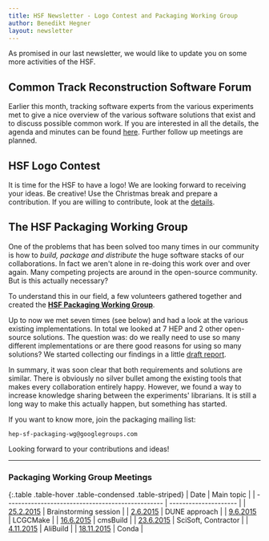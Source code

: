 ```yaml
---
title: HSF Newsletter - Logo Contest and Packaging Working Group
author: Benedikt Hegner
layout: newsletter
---
```


As promised in our last newsletter, we would like to update you on some more activities of the HSF.

## Common Track Reconstruction Software Forum

Earlier this month, tracking software experts from the various experiments met to give a nice overview of the various software solutions that exist and to discuss possible common work. If you are interested in all the details, the agenda and minutes can be found [here](https://indico.cern.ch/event/459865/). Further follow up meetings are planned. 

## HSF Logo Contest

It is time for the HSF to have a logo! We are looking forward to receiving your ideas. Be creative! Use the Christmas break and prepare a contribution. If you are willing to contribute, look at the [details](http://hepsoftwarefoundation.org/logo_contest.html).

## The HSF Packaging Working Group

One of the problems that has been solved too many times in our community is how to *build, package and distribute* the huge software stacks of our collaborations. In fact we aren't alone in re-doing this work over and over again. Many competing projects are around in the open-source community. But is this actually necessary?

To understand this in our field, a few volunteers gathered together and created the [**HSF Packaging Working Group**](http://hepsoftwarefoundation.org/workinggroups/2015/11/04/packaging.html).

Up to now we met seven times (see below) and had a look at the various existing implementations. In total we looked at 7 HEP and 2 other open-source solutions. The question was: do we really need to use so many different implementations or are there good reasons for using so many solutions? We started collecting our findings in a little [draft report](https://github.com/HEP-SF/documents/tree/master/HSF-TN/draft-2015-PKG).

In summary, it was soon clear that both requirements and solutions are similar. There is obviously no silver bullet among the existing tools that makes every collaboration entirely happy. However, we found a way to increase knowledge sharing between the experiments' librarians. It is still a long way to make this actually happen, but something has started.

If you want to know more, join the packaging mailing list:

    hep-sf-packaging-wg@googlegroups.com


Looking forward to your contributions and ideas!

---

### Packaging Working Group Meetings
{:.table .table-hover .table-condensed .table-striped}
| Date                                              | Main topic            |
| ------------------------------------------------- | --------------------- |
| [25.2.2015](https://indico.cern.ch/event/373973/) | Brainstorming session |
| [2.6.2015](https://indico.cern.ch/event/398344/)  | DUNE approach         |
| [9.6.2015](https://indico.cern.ch/event/400272)   | LCGCMake              |
| [16.6.2015](https://indico.cern.ch/event/402229/) | cmsBuild              |
| [23.6.2015](https://indico.cern.ch/event/403790/) | SciSoft, Contractor   |
| [4.11.2015](https://indico.cern.ch/event/457365/) | AliBuild              |
| [18.11.2015](https://indico.cern.ch/event/462334/) | Conda                 |

